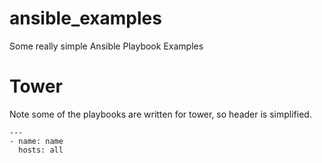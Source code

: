 # ansible_examples
Some really simple Ansible Playbook Examples

# Tower
Note some of the playbooks are written for tower, so header is 
simplified.

	---
	- name: name
	  hosts: all

